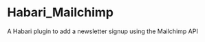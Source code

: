 Habari_Mailchimp
================

A Habari plugin to add a newsletter signup using the Mailchimp API